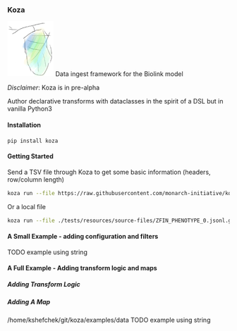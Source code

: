 ### Koza

![pupa](docs/img/pupa.png) Data ingest framework for the Biolink model

*Disclaimer*: Koza is in pre-alpha

Author declarative transforms with dataclasses in the spirit of a DSL but in vanilla 
Python3


#### Installation

```
pip install koza
```

#### Getting Started

Send a TSV file through Koza to get some basic information (headers, row/column length)

```bash
koza run --file https://raw.githubusercontent.com/monarch-initiative/koza/dev/tests/resources/source-files/string.tsv --delimiter ' '
```

Or a local file
```bash
koza run --file ./tests/resources/source-files/ZFIN_PHENOTYPE_0.jsonl.gz --format jsonl
```

#### A Small Example - adding configuration and filters


TODO example using string


#### A Full Example - Adding transform logic and maps

##### Adding Transform Logic

##### Adding A Map
/home/kshefchek/git/koza/examples/data
TODO example using string
